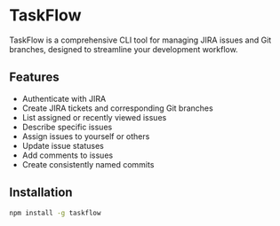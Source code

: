 # TaskFlow

TaskFlow is a comprehensive CLI tool for managing JIRA issues and Git branches, designed to streamline your development workflow.

## Features

- Authenticate with JIRA
- Create JIRA tickets and corresponding Git branches
- List assigned or recently viewed issues
- Describe specific issues
- Assign issues to yourself or others
- Update issue statuses
- Add comments to issues
- Create consistently named commits

## Installation

```bash
npm install -g taskflow
```
